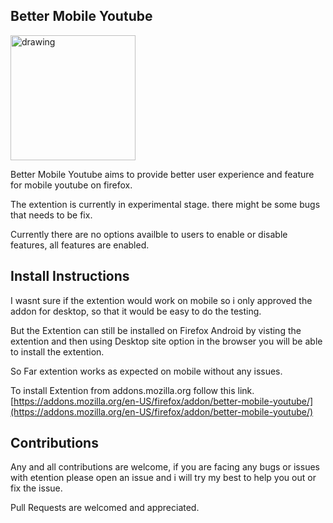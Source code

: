 ## Better Mobile Youtube 
<img src="https://raw.githubusercontent.com/tusx/better-mobile-youtube/main/icon.png " alt="drawing" style="height:200px;"/>

Better Mobile Youtube aims to provide better user experience and feature for mobile youtube on firefox.

The extention is currently in experimental stage. there might be some bugs that needs to be fix.

Currently there are no options availble to users to enable or disable features, all features are enabled.

## Install Instructions
I wasnt sure if the extention would work on mobile so i only approved the addon for desktop, so that it would be easy to do the testing.

But the Extention can still be installed on Firefox Android by visting the extention and then using Desktop site option in the browser you will be able to install the extention.

So Far extention works as expected on mobile without any issues.

To install Extention from addons.mozilla.org follow this link. [https://addons.mozilla.org/en-US/firefox/addon/better-mobile-youtube/](https://addons.mozilla.org/en-US/firefox/addon/better-mobile-youtube/) 

## Contributions
Any and all contributions are welcome, if you are facing any bugs or issues with etention please open an issue and i will try my best to help you out or fix the issue.

Pull Requests are welcomed and appreciated.
